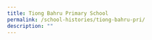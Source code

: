 ```yaml
---
title: Tiong Bahru Primary School
permalink: /school-histories/tiong-bahru-pri/
description: ""
---
```

